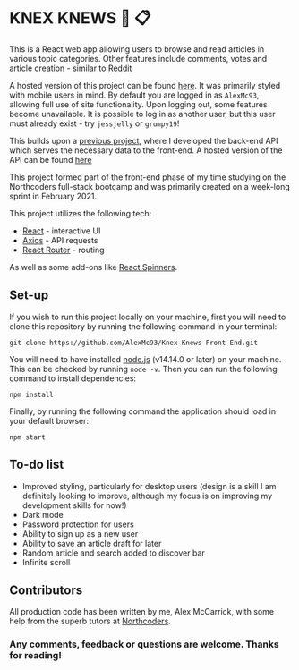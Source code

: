 # KNEX KNEWS :newspaper: :clipboard:

This is a React web app allowing users to browse and read articles in various topic categories. Other features include comments, votes and article creation - similar to [Reddit](https://www.reddit.com/)

A hosted version of this project can be found [here](https://knex-knews.netlify.app/). It was primarily styled with mobile users in mind. By default you are logged in as `AlexMc93`, allowing full use of site functionality. Upon logging out, some features become unavailable. It is possible to log in as another user, but this user must already exist - try `jessjelly` or `grumpy19`!

This builds upon a [previous project](https://github.com/AlexMc93/Knex-Knews), where I developed the back-end API which serves the necessary data to the front-end. A hosted version of the API can be found [here](https://alex-mc-news-app.herokuapp.com/api/)

This project formed part of the front-end phase of my time studying on the Northcoders full-stack bootcamp and was primarily created on a week-long sprint in February 2021.

This project utilizes the following tech:

- [React](https://reactjs.org/) - interactive UI
- [Axios](https://www.npmjs.com/package/axios) - API requests
- [React Router](https://reach.tech/router/) - routing

As well as some add-ons like [React Spinners](https://www.npmjs.com/package/react-spinners).

## Set-up

If you wish to run this project locally on your machine, first you will need to clone this repository by running the following command in your terminal:

```
git clone https://github.com/AlexMc93/Knex-Knews-Front-End.git
```

You will need to have installed [node.js](https://nodejs.org/en/) (v14.14.0 or later) on your machine. This can be checked by running `node -v`. Then you can run the following command to install dependencies:

```
npm install
```

Finally, by running the following command the application should load in your default browser:

```
npm start
```

## To-do list

- Improved styling, particularly for desktop users (design is a skill I am definitely looking to improve, although my focus is on improving my development skills for now!)
- Dark mode
- Password protection for users
- Ability to sign up as a new user
- Ability to save an article draft for later
- Random article and search added to discover bar
- Infinite scroll

## Contributors

All production code has been written by me, Alex McCarrick, with some help from the superb tutors at [Northcoders](https://northcoders.com/).

### Any comments, feedback or questions are welcome. Thanks for reading!
